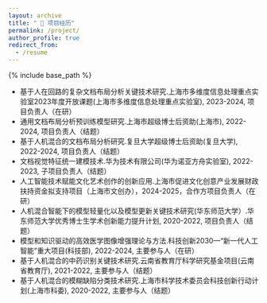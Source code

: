 ```yaml
---
layout: archive
title: " 💬 项目经历"
permalink: /project/
author_profile: true
redirect_from:
  - /resume
---
```


{% include base_path %}

- 基于人在回路的复杂文档布局分析关键技术研究.上海市多维度信息处理重点实验室2023年度开放课题(上海市多维度信息处理重点实验室), 2023-2024, 项目负责人（在研）
- 通用文档布局分析预训练模型研究.上海市超级博士后资助(上海市), 2022-2024, 项目负责人（结题）
- 基于人机混合的文档布局分析研究.复旦大学超级博士后资助(复旦大学), 2022-2024, 项目负责人（结题）
- 文档视觉特征统一建模技术.华为技术有限公司(华为诺亚方舟实验室), 2022-2023, 子项目负责人（结题）
- 人工智能技术赋能文化艺术创作的创新应用.上海市促进文化创意产业发展财政扶持资金拟支持项目（上海市文创办），2024-2025，合作方项目负责人（在研）
- 人机混合智能下的模型轻量化以及模型更新关键技术研究(华东师范大学）.华东师范大学优秀博士生学术创新能力提升计划, 2020-2022, 项目负责人（结题）
- 模型和知识驱动的高效医学图像增强理论与方法.科技创新2030—“新一代人工智能”重大项目(科技部), 2022-2024, 主要参与人（在研）
- 基于人机混合的中药识别关键技术研究.云南省教育厅科学研究基金项目(云南省教育厅), 2021-2022, 主要参与人（结题）
- 基于人机混合的模糊缺陷分类技术研究.上海市科学技术委员会科技创新行动计划(上海市科委), 2020-2022, 主要参与人（结题）
